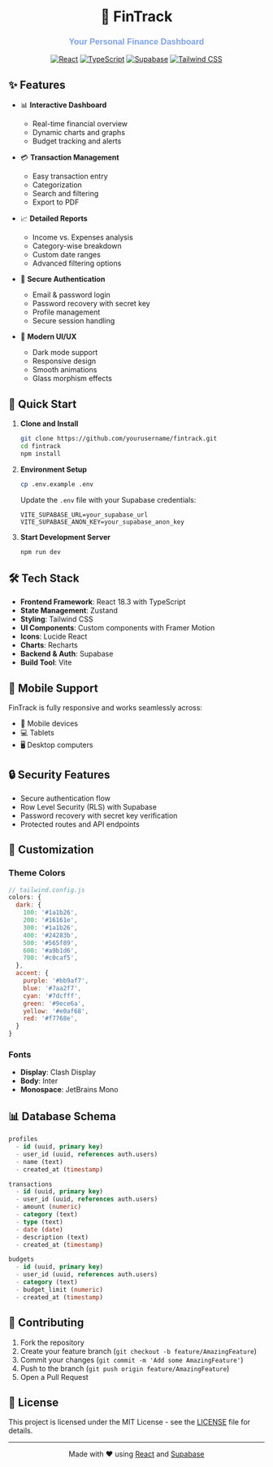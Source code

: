<div align="center">

# 🌟 FinTrack

<h3 style="color: #7aa2f7; font-family: 'Clash Display', sans-serif;">Your Personal Finance Dashboard</h3>

[![React](https://img.shields.io/badge/React-18.3-61dafb?style=for-the-badge&logo=react&logoColor=white&color=7aa2f7)](https://reactjs.org/)
[![TypeScript](https://img.shields.io/badge/TypeScript-5.5-3178c6?style=for-the-badge&logo=typescript&logoColor=white&color=bb9af7)](https://www.typescriptlang.org/)
[![Supabase](https://img.shields.io/badge/Supabase-2.x-3ecf8e?style=for-the-badge&logo=supabase&logoColor=white&color=9ece6a)](https://supabase.io/)
[![Tailwind CSS](https://img.shields.io/badge/Tailwind-3.4-38b2ac?style=for-the-badge&logo=tailwind-css&logoColor=white&color=7dcfff)](https://tailwindcss.com/)

</div>

## ✨ Features

- 📊 **Interactive Dashboard**
  - Real-time financial overview
  - Dynamic charts and graphs
  - Budget tracking and alerts

- 💳 **Transaction Management**
  - Easy transaction entry
  - Categorization
  - Search and filtering
  - Export to PDF

- 📈 **Detailed Reports**
  - Income vs. Expenses analysis
  - Category-wise breakdown
  - Custom date ranges
  - Advanced filtering options

- 🔐 **Secure Authentication**
  - Email & password login
  - Password recovery with secret key
  - Profile management
  - Secure session handling

- 🎨 **Modern UI/UX**
  - Dark mode support
  - Responsive design
  - Smooth animations
  - Glass morphism effects

## 🚀 Quick Start

1. **Clone and Install**
   ```bash
   git clone https://github.com/yourusername/fintrack.git
   cd fintrack
   npm install
   ```

2. **Environment Setup**
   ```bash
   cp .env.example .env
   ```
   Update the `.env` file with your Supabase credentials:
   ```env
   VITE_SUPABASE_URL=your_supabase_url
   VITE_SUPABASE_ANON_KEY=your_supabase_anon_key
   ```

3. **Start Development Server**
   ```bash
   npm run dev
   ```

## 🛠️ Tech Stack

- **Frontend Framework**: React 18.3 with TypeScript
- **State Management**: Zustand
- **Styling**: Tailwind CSS
- **UI Components**: Custom components with Framer Motion
- **Icons**: Lucide React
- **Charts**: Recharts
- **Backend & Auth**: Supabase
- **Build Tool**: Vite

## 📱 Mobile Support

FinTrack is fully responsive and works seamlessly across:
- 📱 Mobile devices
- 💻 Tablets
- 🖥️ Desktop computers

## 🔒 Security Features

- Secure authentication flow
- Row Level Security (RLS) with Supabase
- Password recovery with secret key verification
- Protected routes and API endpoints

## 🎨 Customization

### Theme Colors

```javascript
// tailwind.config.js
colors: {
  dark: {
    100: '#1a1b26',
    200: '#16161e',
    300: '#1a1b26',
    400: '#24283b',
    500: '#565f89',
    600: '#a9b1d6',
    700: '#c0caf5',
  },
  accent: {
    purple: '#bb9af7',
    blue: '#7aa2f7',
    cyan: '#7dcfff',
    green: '#9ece6a',
    yellow: '#e0af68',
    red: '#f7768e',
  }
}
```

### Fonts

- **Display**: Clash Display
- **Body**: Inter
- **Monospace**: JetBrains Mono

## 📊 Database Schema

```sql
profiles
  - id (uuid, primary key)
  - user_id (uuid, references auth.users)
  - name (text)
  - created_at (timestamp)

transactions
  - id (uuid, primary key)
  - user_id (uuid, references auth.users)
  - amount (numeric)
  - category (text)
  - type (text)
  - date (date)
  - description (text)
  - created_at (timestamp)

budgets
  - id (uuid, primary key)
  - user_id (uuid, references auth.users)
  - category (text)
  - budget_limit (numeric)
  - created_at (timestamp)
```

## 🤝 Contributing

1. Fork the repository
2. Create your feature branch (`git checkout -b feature/AmazingFeature`)
3. Commit your changes (`git commit -m 'Add some AmazingFeature'`)
4. Push to the branch (`git push origin feature/AmazingFeature`)
5. Open a Pull Request

## 📝 License

This project is licensed under the MIT License - see the [LICENSE](LICENSE) file for details.

---

<div align="center">

Made with ❤️ using [React](https://reactjs.org/) and [Supabase](https://supabase.io/)

</div>
